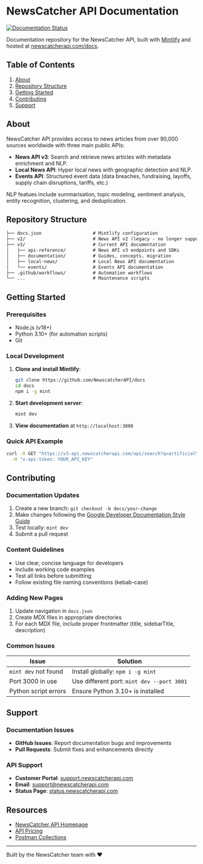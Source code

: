 # NewsCatcher API Documentation

[![Documentation Status](https://img.shields.io/website?url=https%3A%2F%2Fwww.newscatcherapi.com%2Fdocs)](https://www.newscatcherapi.com/docs)

Documentation repository for the NewsCatcher API, built with [Mintlify](https://mintlify.com/) and hosted at [newscatcherapi.com/docs](https://www.newscatcherapi.com/docs).

## Table of Contents

1. [About](#about)
2. [Repository Structure](#repository-structure)  
3. [Getting Started](#getting-started)
4. [Contributing](#contributing)
5. [Support](#support)

## About

NewsCatcher API provides access to news articles from over 90,000 sources worldwide with three main public APIs:

- **News API v3**: Search and retrieve news articles with metadata enrichment and NLP.
- **Local News API**: Hyper local news with geographic detection and NLP.
- **Events API**: Structured event data (data breaches, fundraising, layoffs, supply chain disruptions, tariffs, etc.)

NLP featues include summarisation, topic modeling, sentiment analysis, entity recognition, clustering, and deduplication.

## Repository Structure

```txt
├── docs.json                   # Mintlify configuration
├── v2/                         # News API v2 (legacy - no longer supported)
├── v3/                         # Current API documentation
│   ├── api-reference/          # News API v3 endpoints and SDKs
│   ├── documentation/          # Guides, concepts, migration
│   ├── local-news/             # Local News API documentation
│   └── events/                 # Events API documentation
├── .github/workflows/          # Automation workflows
└── ...                         # Maintenance scripts
```

## Getting Started

### Prerequisites

- Node.js (v18+)
- Python 3.10+ (for automation scripts)
- Git

### Local Development

1. **Clone and install Mintlify**:

   ```bash
   git clone https://github.com/NewscatcherAPI/docs
   cd docs
   npm i -g mint
   ```

2. **Start development server**:

   ```bash
   mint dev
   ```

3. **View documentation** at `http://localhost:3000`

### Quick API Example

```bash
curl -X GET "https://v3-api.newscatcherapi.com/api/search?q=artificial%20intelligence&lang=en" \
  -H "x-api-token: YOUR_API_KEY"
```

## Contributing

### Documentation Updates

1. Create a new branch: `git checkout -b docs/your-change`
2. Make changes following the [Google Developer Documentation Style Guide](https://developers.google.com/style)
3. Test locally: `mint dev`
4. Submit a pull request

### Content Guidelines

- Use clear, concise language for developers
- Include working code examples
- Test all links before submitting
- Follow existing file naming conventions (kebab-case)

### Adding New Pages

1. Update navigation in `docs.json`
2. Create MDX files in appropriate directories
3. For each MDX file, include proper frontmatter (title, sidebarTitle, description)

### Common Issues

| Issue | Solution |
|-------|----------|
| `mint dev` not found | Install globally: `npm i -g mint` |
| Port 3000 in use | Use different port: `mint dev --port 3001` |
| Python script errors | Ensure Python 3.10+ is installed |

## Support

### Documentation Issues

- **GitHub Issues**: Report documentation bugs and improvements
- **Pull Requests**: Submit fixes and enhancements directly

### API Support

- **Customer Portal**: [support.newscatcherapi.com](https://support.newscatcherapi.com/customer-portal)
- **Email**: [support@newscatcherapi.com](mailto:support@newscatcherapi.com)
- **Status Page**: [status.newscatcherapi.com](https://status.newscatcherapi.com)

## Resources

- [NewsCatcher API Homepage](https://www.newscatcherapi.com)
- [API Pricing](https://www.newscatcherapi.com/pricing)
- [Postman Collections](https://www.postman.com/newscatcherapi/newscatcher-public-workspace/overview)

---

Built by the NewsCatcher team with ❤️
